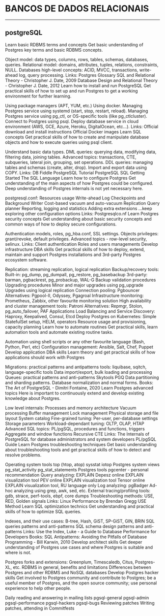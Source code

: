 # BANCOS DE DADOS RELACIONAIS
---
## postgreSQL
Learn basic RDBMS terms and concepts
Get basic understanding of Postgres key terms and basic RDBMS concepts.

Object model: data types, columns, rows, tables, schemas, databases, queries.
Relational model: domains, attributes, tuples, relations, constraints, NULL.
Databases high-level concepts: ACID, MVCC, transactions, write-ahead log, query processing.
Links:
Postgres Glossary
SQL and Relational Theory - Christopher J. Date, 2009
Database Design and Relational Theory - Christopher J. Date, 2012
Learn how to install and run PostgreSQL
Get practical skills of how to set up and run Postgres to get a working environment for further learning.

Using package managers (APT, YUM, etc.)
Using docker.
Managing Postgres service using systemd (start, stop, restart, reload).
Managing Postgres service using pg_ctl, or OS-specific tools (like pg_ctlcluster).
Connect to Postgres using psql.
Deploy database service in cloud environment (AWS, GCE, Azure, Heroku, DigitalOcean, etc...).
Links:
Official download and install instructions
Official Docker images
Learn SQL concepts
Get practical skills of how to create and manipulate database objects and how to execute queries using psql client.

Understand basic data types.
DML queries: querying data, modifying data, filtering data, joining tables.
Advanced topics: transactions, CTE, subqueries, lateral join, grouping, set operations.
DDL queries: managing tables and schemas (create, alter, drop).
Import and export data using COPY.
Links:
DB Fiddle
PostgreSQL Tutorial
PostgreSQL SQL Getting Started
The SQL Language
Learn how to configure Postgres
Get understanding of the main aspects of how Postgres could be configured. Deep understanding of Postgres internals is not yet necessary here.

postgresql.conf:
Resources usage
Write-ahead Log
Checkpoints and Background Writer
Cost-based vacuum and auto-vacuum
Replication
Query planner
Reporting, logging and statistics
Adding extra extensions
...keep exploring other configuration options
Links:
Postgresqlco.nf
Learn Postgres security concepts
Get understanding about basic security concepts and common ways of how to deploy secure configurations.

Authentication models, roles, pg_hba.conf, SSL settings.
Objects privileges: grant/revoke, default privileges.
Advanced topics - row-level security, selinux.
Links:
Client authentication
Roles and users managements
Develop infrastructure DBA skills
Get practical skills of how to deploy, extend, maintain and support Postgres installations and 3rd-party Postgres ecosystem software.

Replication: streaming replication, logical replication
Backup/recovery tools:
Built-in: pg_dump, pg_dumpall, pg_restore, pg_basebackup
3rd-party: barman, pgbackrest, pg_probackup, WAL-G
Backup validation procedures
Upgrading procedures
Minor and major upgrades using pg_upgrade
Upgrades using logical replication
Connection pooling:
Pgbouncer
Alternatives: Pgpool-II, Odyssey, Pgagroal
Infrastructure monitoring: Prometheus, Zabbix, other favourite monitoring solution
High availability and cluster management tools:
Patroni
Alternatives: Repmgr, Stolon, pg_auto_failover, PAF
Applications Load Balancing and Service Discovery: Haproxy, Keepalived, Consul, Etcd
Deploy Postgres on Kubernetes: Simple StatefulSet setup, HELM, operators
Resource usage and provisioning, capacity planning
Learn how to automate routines
Get practical skills, learn automation tools and automate existing routine tasks.

Automation using shell scripts or any other favourite language (Bash, Python, Perl, etc)
Configuration management: Ansible, Salt, Chef, Puppet
Develop application DBA skills
Learn theory and get practical skills of how applications should work with Postgres

Migrations:
practical patterns and antipatterns
tools: liquibase, sqitch, language-specific tools
Data import/export, bulk loading and processing
Queues:
practical patterns and anti-patterns
Skytools PGQ
Data partitioning and sharding patterns.
Database normalization and normal forms.
Books:
The Art of PostgreSQL - Dimitri Fontaine, 2020
Learn Postgres advanced topics
Here is important to continuously extend and develop existing knowledge about Postgres.

Low level internals:
Processes and memory architecture
Vacuum processing
Buffer management
Lock management
Physical storage and file layout
System catalog
Fine-grained tuning:
Per-user, per-database settings
Storage parameters
Workload-dependant tuning: OLTP, OLAP, HTAP
Advanced SQL topics:
PL/pgSQL, procedures and functions, triggers
Aggregate and window functions
Recursive CTE
Links:
The Internals of PostgreSQL for database administrators and system developers
PL/pgSQL Guide
Learn Postgres troubleshooting techniques
Get basic understanding about troubleshooting tools and get practical skills of how to detect and resolve problems.

Operating system tools
top (htop, atop)
sysstat
iotop
Postgres system views
pg_stat_activity
pg_stat_statements
Postgres tools
pgcenter - personal recommendation
Query analyzing:
EXPLAIN
Depesz online EXPLAIN visualization tool
PEV online EXPLAIN visualization tool
Tensor online EXPLAIN visualization tool, RU language only
Log analyzing:
pgBadger
Ad-hoc analyzing using grep, awk, sed, etc.
External tracing/profiling tools: gdb, strace, perf-tools, ebpf, core dumps
Troubleshooting methods: USE, RED, Golden signals
Links:
Linux Performance by Brendan Gregg
USE Method
Learn SQL optimization technics
Get understanding and practical skills of how to optimize SQL queries.

Indexes, and their use cases: B-tree, Hash, GiST, SP-GiST, GIN, BRIN
SQL queries patterns and anti-patterns
SQL schema design patterns and anti-patterns
Links:
Use the Index, Luke - a Guide to Database Performance for Developers
Books:
SQL Antipatterns: Avoiding the Pitfalls of Database Programming - Bill Karwin, 2010
Develop architect skills
Get deeper understanding of Postgres use cases and where Postgres is suitable and where is not.

Postgres forks and extensions: Greenplum, Timescaledb, Citus, Postgres-XL, etc.
RDBMS in general, benefits and limitations
Differences between Postgres and other RDBMS and NoSQL databases
Develop Postgres hacker skills
Get involved to Postgres community and contribute to Postgres; be a useful member of Postgres, and the open source community; use personal experience to help other people.

Daily reading and answering in mailing lists
pgsql-general
pgsql-admin
pgsql-performance
pgsql-hackers
pgsql-bugs
Reviewing patches
Writing patches, attending in Commitfests
<!---
---
## mySQL
---
## mariaDB
---
## MS SQL
---
## oracle
--->